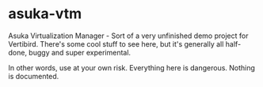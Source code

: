 # asuka-vtm
Asuka Virtualization Manager - Sort of a very unfinished demo project for Vertibird. There's some cool stuff to see here, but it's generally all half-done, buggy and super experimental.

In other words, use at your own risk. Everything here is dangerous. Nothing is documented.